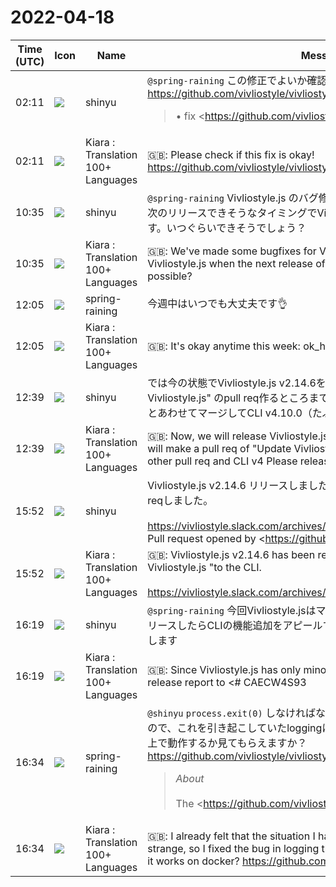 # 2022-04-18

|Time (UTC)|Icon|Name|Message|
|---|---|---|---|
|02:11|![](https://avatars.slack-edge.com/2018-04-27/354445776386_e258f5ed5ba887b08668_72.jpg)|shinyu|`@spring-raining` この修正でよいか確認お願いします！<br><https://github.com/vivliostyle/vivliostyle-cli/pull/271><br><blockquote>• fix <https://github.com/vivliostyle/vivliostyle-cli/issues/269|#269><br><br>This fixes the problem that the build process is not terminated in docker mode (`--render-mode=docker`).<br><br>The problem was caused by the change that `process.exit(0);` was removed from the `build()` function (commit <https://github.com/vivliostyle/vivliostyle-cli/commit/bed618317584bb280484544931c380cc3e3e2e86|bed6183> "Re-enable using commands as api"), so this fix adds `process.exit(0);` in the `.then(…)` after the `build()` function call in `commands/build.ts`.</blockquote>|
|02:11|![](https://avatars.slack-edge.com/2021-08-02/2324149410423_2aa7423c4133ecb9f168_72.png)|Kiara : Translation 100+ Languages|🇬🇧:  Please check if this fix is okay!<br><https://github.com/vivliostyle/vivliostyle-cli/pull/271>|
|10:35|![](https://avatars.slack-edge.com/2018-04-27/354445776386_e258f5ed5ba887b08668_72.jpg)|shinyu|`@spring-raining` Vivliostyle.js のバグ修正がいくつかできているので、CLIの次のリリースできそうなタイミングでVivliostyle.jsリリースしたいと思います。いつぐらいできそうでしょう？|
|10:35|![](https://avatars.slack-edge.com/2021-08-02/2324149410423_2aa7423c4133ecb9f168_72.png)|Kiara : Translation 100+ Languages|🇬🇧:  We've made some bugfixes for Vivliostyle.js, so I'd like to release Vivliostyle.js when the next release of the CLI is likely. How long will it be possible?|
|12:05|![](https://secure.gravatar.com/avatar/1ac180f0868137292905c311b5fff781.jpg?s=72&d=https%3A%2F%2Fa.slack-edge.com%2Fdf10d%2Fimg%2Favatars%2Fava_0021-72.png)|spring-raining|今週中はいつでも大丈夫です👌|
|12:05|![](https://avatars.slack-edge.com/2021-08-02/2324149410423_2aa7423c4133ecb9f168_72.png)|Kiara : Translation 100+ Languages|🇬🇧: It's okay anytime this week: ok_hand:|
|12:39|![](https://avatars.slack-edge.com/2018-04-27/354445776386_e258f5ed5ba887b08668_72.jpg)|shinyu|では今の状態でVivliostyle.js v2.14.6をリリースして、CLIのほうに "Update Vivliostyle.js" のpull req作るところまでこちらでしますので、ほかのpull reqとあわせてマージしてCLI v4.10.0（たぶん）のリリースお願いします。|
|12:39|![](https://avatars.slack-edge.com/2021-08-02/2324149410423_2aa7423c4133ecb9f168_72.png)|Kiara : Translation 100+ Languages|🇬🇧: Now, we will release Vivliostyle.js v2.14.6 in the current state, and we will make a pull req of "Update Vivliostyle.js" on the CLI, so merge it with other pull req and CLI v4 Please release 10.0 (probably).|
|15:52|![](https://avatars.slack-edge.com/2018-04-27/354445776386_e258f5ed5ba887b08668_72.jpg)|shinyu|Vivliostyle.js v2.14.6 リリースしました。CLIにUpdate Vivliostyle.js" のpull reqしました。<br><br><https://vivliostyle.slack.com/archives/CAKE04A83/p1650296910562509><br>Pull request opened by <https://github.com/MurakamiShinyu|MurakamiShinyu><blockquote>• Fallback page size not applied on HeadlessChrome on Linux or Windows<br>• Page float displayed unexpectedly in earlier page when target-counter is used<br>• TypeError: Cannot read properties of null<br>• Web fonts (with JavaScript) not enabled when used in the middle of large HTML file</blockquote><br><blockquote>✅ All checks have passed</blockquote>|
|15:52|![](https://avatars.slack-edge.com/2021-08-02/2324149410423_2aa7423c4133ecb9f168_72.png)|Kiara : Translation 100+ Languages|🇬🇧: Vivliostyle.js v2.14.6 has been released. Pull req of Update Vivliostyle.js "to the CLI.<br><br><https://vivliostyle.slack.com/archives/CAKE04A83/p1650296910562509>|
|16:19|![](https://avatars.slack-edge.com/2018-04-27/354445776386_e258f5ed5ba887b08668_72.jpg)|shinyu|`@spring-raining` 今回Vivliostyle.jsはマイナーなバグ修正だけなので、CLIリリースしたらCLIの機能追加をアピールするリリース報告を `#general` にお願いします|
|16:19|![](https://avatars.slack-edge.com/2021-08-02/2324149410423_2aa7423c4133ecb9f168_72.png)|Kiara : Translation 100+ Languages|🇬🇧:  Since Vivliostyle.js has only minor bug fixes this time, please send a release report to &lt;# CAECW4S93 | general&gt; to appeal the addition of CLI functions when the CLI is released.|
|16:34|![](https://secure.gravatar.com/avatar/1ac180f0868137292905c311b5fff781.jpg?s=72&d=https%3A%2F%2Fa.slack-edge.com%2Fdf10d%2Fimg%2Favatars%2Fava_0021-72.png)|spring-raining|`@shinyu` `process.exit(0)` しなければならない状況がすでにおかしい気がしたので、これを引き起こしていたloggingに関するバグを修正しました。docker上で動作するか見てもらえますか？ <https://github.com/vivliostyle/vivliostyle-cli/pull/274><br><blockquote>*About*<br><br>The <https://github.com/vivliostyle/vivliostyle-cli/issues/269|#269> issue was indeed fixed <https://github.com/vivliostyle/vivliostyle-cli/pull/271|#271>, however, I found this solution is a little too forcible. This PR fixes more radical reason that occurs in process spawn and improves logging content.</blockquote>|
|16:34|![](https://avatars.slack-edge.com/2021-08-02/2324149410423_2aa7423c4133ecb9f168_72.png)|Kiara : Translation 100+ Languages|🇬🇧:  I already felt that the situation I had to do `process.exit (0)` was strange, so I fixed the bug in logging that was causing this. Can you see if it works on docker? <https://github.com/vivliostyle/vivliostyle-cli/pull/274>|
